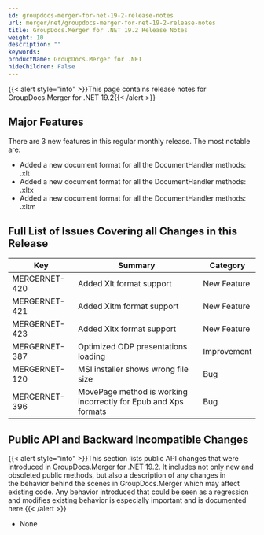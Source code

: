 ```yaml
---
id: groupdocs-merger-for-net-19-2-release-notes
url: merger/net/groupdocs-merger-for-net-19-2-release-notes
title: GroupDocs.Merger for .NET 19.2 Release Notes
weight: 10
description: ""
keywords: 
productName: GroupDocs.Merger for .NET
hideChildren: False
---
```

{{< alert style="info" >}}This page contains release notes for GroupDocs.Merger for .NET 19.2{{< /alert >}}

## Major Features

There are 3 new features in this regular monthly release. The most notable are:

*   Added a new document format for all the DocumentHandler methods: .xlt
*   Added a new document format for all the DocumentHandler methods: .xltx
*   Added a new document format for all the DocumentHandler methods: .xltm

## Full List of Issues Covering all Changes in this Release

| Key | Summary | Category |
| --- | --- | --- |
| MERGERNET-420 | Added Xlt format support | New Feature |
| MERGERNET-421 | Added Xltm format support | New Feature |
| MERGERNET-423 | Added Xltx format support | New Feature |
| MERGERNET-387 | Optimized ODP presentations loading | Improvement |
| MERGERNET-120 | MSI installer shows wrong file size | Bug |
| MERGERNET-396 | MovePage method is working incorrectly for Epub and Xps formats | Bug |

## Public API and Backward Incompatible Changes

{{< alert style="info" >}}This section lists public API changes that were introduced in GroupDocs.Merger for .NET 19.2. It includes not only new and obsoleted public methods, but also a description of any changes in the behavior behind the scenes in GroupDocs.Merger which may affect existing code. Any behavior introduced that could be seen as a regression and modifies existing behavior is especially important and is documented here.{{< /alert >}}

*   None
